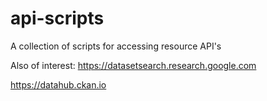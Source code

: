 # api-scripts
A collection of scripts for accessing resource API's

Also of interest:
https://datasetsearch.research.google.com

https://datahub.ckan.io
